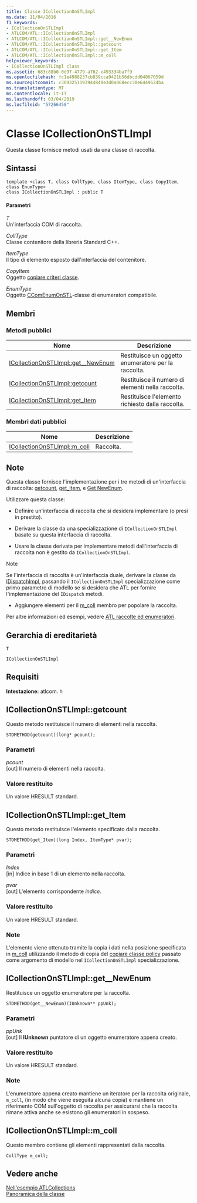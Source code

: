```yaml
---
title: Classe ICollectionOnSTLImpl
ms.date: 11/04/2016
f1_keywords:
- ICollectionOnSTLImpl
- ATLCOM/ATL::ICollectionOnSTLImpl
- ATLCOM/ATL::ICollectionOnSTLImpl::get__NewEnum
- ATLCOM/ATL::ICollectionOnSTLImpl::getcount
- ATLCOM/ATL::ICollectionOnSTLImpl::get_Item
- ATLCOM/ATL::ICollectionOnSTLImpl::m_coll
helpviewer_keywords:
- ICollectionOnSTLImpl class
ms.assetid: 683c88b0-0d97-4779-a762-e493334ba7f9
ms.openlocfilehash: fc1e4988237cb839cca9421b56dbcdd04067059d
ms.sourcegitcommit: c3093251193944840e3d0a068ecc30e6449624ba
ms.translationtype: MT
ms.contentlocale: it-IT
ms.lasthandoff: 03/04/2019
ms.locfileid: "57266458"
---
```

# <a name="icollectiononstlimpl-class"></a>Classe ICollectionOnSTLImpl

Questa classe fornisce metodi usati da una classe di raccolta.

## <a name="syntax"></a>Sintassi

```
template <class T, class CollType, class ItemType, class CopyItem, class EnumType>
class ICollectionOnSTLImpl : public T
```

#### <a name="parameters"></a>Parametri

*T*<br/>
Un'interfaccia COM di raccolta.

*CollType*<br/>
Classe contenitore della libreria Standard C++.

*ItemType*<br/>
Il tipo di elemento esposto dall'interfaccia del contenitore.

*CopyItem*<br/>
Oggetto [copiare criteri classe](../../atl/atl-copy-policy-classes.md).

*EnumType*<br/>
Oggetto [CComEnumOnSTL](../../atl/reference/ccomenumonstl-class.md)-classe di enumeratori compatibile.

## <a name="members"></a>Membri

### <a name="public-methods"></a>Metodi pubblici

|Nome|Descrizione|
|----------|-----------------|
|[ICollectionOnSTLImpl::get__NewEnum](#newenum)|Restituisce un oggetto enumeratore per la raccolta.|
|[ICollectionOnSTLImpl::getcount](#get_count)|Restituisce il numero di elementi nella raccolta.|
|[ICollectionOnSTLImpl::get_Item](#get_item)|Restituisce l'elemento richiesto dalla raccolta.|

### <a name="public-data-members"></a>Membri dati pubblici

|Nome|Descrizione|
|----------|-----------------|
|[ICollectionOnSTLImpl::m_coll](#m_coll)|Raccolta.|

## <a name="remarks"></a>Note

Questa classe fornisce l'implementazione per i tre metodi di un'interfaccia di raccolta: [getcount](#get_count), [get_Item](#get_item), e [Get NewEnum](#newenum).

Utilizzare questa classe:

- Definire un'interfaccia di raccolta che si desidera implementare (o presi in prestito).

- Derivare la classe da una specializzazione di `ICollectionOnSTLImpl` basate su questa interfaccia di raccolta.

- Usare la classe derivata per implementare metodi dall'interfaccia di raccolta non è gestito da `ICollectionOnSTLImpl`.

> [!NOTE]
>  Se l'interfaccia di raccolta è un'interfaccia duale, derivare la classe da [IDispatchImpl](../../atl/reference/idispatchimpl-class.md), passando il `ICollectionOnSTLImpl` specializzazione come primo parametro di modello se si desidera che ATL per fornire l'implementazione del `IDispatch` metodi.

- Aggiungere elementi per il [m_coll](#m_coll) membro per popolare la raccolta.

Per altre informazioni ed esempi, vedere [ATL raccolte ed enumeratori](../../atl/atl-collections-and-enumerators.md).

## <a name="inheritance-hierarchy"></a>Gerarchia di ereditarietà

`T`

`ICollectionOnSTLImpl`

## <a name="requirements"></a>Requisiti

**Intestazione:** atlcom. h

##  <a name="get_count"></a>  ICollectionOnSTLImpl::getcount

Questo metodo restituisce il numero di elementi nella raccolta.

```
STDMETHOD(getcount)(long* pcount);
```

### <a name="parameters"></a>Parametri

*pcount*<br/>
[out] Il numero di elementi nella raccolta.

### <a name="return-value"></a>Valore restituito

Un valore HRESULT standard.

##  <a name="get_item"></a>  ICollectionOnSTLImpl::get_Item

Questo metodo restituisce l'elemento specificato dalla raccolta.

```
STDMETHOD(get_Item)(long Index, ItemType* pvar);
```

### <a name="parameters"></a>Parametri

*Index*<br/>
[in] Indice in base 1 di un elemento nella raccolta.

*pvar*<br/>
[out] L'elemento corrispondente *indice*.

### <a name="return-value"></a>Valore restituito

Un valore HRESULT standard.

### <a name="remarks"></a>Note

L'elemento viene ottenuto tramite la copia i dati nella posizione specificata in [m_coll](#m_coll) utilizzando il metodo di copia del [copiare classe policy](../../atl/atl-copy-policy-classes.md) passato come argomento di modello nel `ICollectionOnSTLImpl` specializzazione.

##  <a name="newenum"></a>  ICollectionOnSTLImpl::get__NewEnum

Restituisce un oggetto enumeratore per la raccolta.

```
STDMETHOD(get__NewEnum)(IUnknown** ppUnk);
```

### <a name="parameters"></a>Parametri

*ppUnk*<br/>
[out] Il **IUnknown** puntatore di un oggetto enumeratore appena creato.

### <a name="return-value"></a>Valore restituito

Un valore HRESULT standard.

### <a name="remarks"></a>Note

L'enumeratore appena creato mantiene un iteratore per la raccolta originale, `m_coll`, (in modo che viene eseguita alcuna copia) e mantiene un riferimento COM sull'oggetto di raccolta per assicurarsi che la raccolta rimane attiva anche se esistono gli enumeratori in sospeso.

##  <a name="m_coll"></a>  ICollectionOnSTLImpl::m_coll

Questo membro contiene gli elementi rappresentati dalla raccolta.

```
CollType m_coll;
```

## <a name="see-also"></a>Vedere anche

[Nell'esempio ATLCollections](../../visual-cpp-samples.md)<br/>
[Panoramica della classe](../../atl/atl-class-overview.md)
